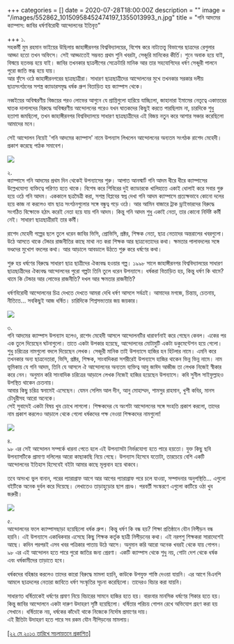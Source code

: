 +++
categories = []
date = 2020-07-28T18:00:00Z
description = ""
image = "/images/552862_10150958452474197_1355013993_n.jpg"
title = "গনি আদমের ক্যাম্পাস: জাবির ধর্ষণবিরোধী আন্দোলনের ইতিবৃত্ত"

+++
১.  
সহকর্মী মুম রহমান ভাইয়ের উছিলায় জাহাঙ্গীরনগর বিশ্ববিদ্যালয়ের, বিশেষ করে নাট্যতত্ত্ব বিভাগের ছাত্রদের রেগুলার আড্ডা হতো তখন অফিসে। সেই আড্ডাতেই সম্ভবত প্রথম শুনি খবরটা, সেঞ্চুরি মানিকের কীর্তি। শুনে অবাক হয়ে যাই, বিস্ময়ে হতভম্ভ হয়ে যাই। জাবির তখনকার ছাত্রলীগের সেক্রেটারি মানিক আর তার সহযোগিদের ধর্ষণ সেঞ্চুরী পালনে পুরো জাতি স্তব্ধ হয়ে যায়।  
আর ফুঁসে ওঠে জাহাঙ্গীরনগরের ছাত্রছাত্রীরা। সাধারণ ছাত্রছাত্রীদের আন্দোলনের মুখে তখনকার সরকার দলীয় ছাত্রসংগঠনের সশস্ত্র ক্যাডারসমৃদ্ধ ধর্ষক গ্রুপ বিতাড়িত হয় ক্যাম্পাস থেকে।

নব্বইয়ের অবিস্মরণীয় বিজয়ের পরও লোভের আগুনে যে প্রাপ্তিগুলো হারিয়ে যাচ্ছিলো, জাহানারা ইমামের নেতৃত্বে একাত্তরের ঘাতক দালালদের বিরুদ্ধে অবিস্মরণীয় আন্দোলনের পরেও যখন ঘাতকদের কিছুই করতে পারছিলাম না, চারদিকে শুধু হতাশা জমছিলো, তখন জাহাঙ্গীরনগর বিশ্ববিদ্যালয়ে সাধারণ ছাত্রছাত্রীদের এই বিজয় নতুন করে আশার সঞ্চার করেছিলো আমাদের মনে।

সেই আন্দোলন নিয়েই 'গনি আদমের ক্যাম্পাস' নামে উপন্যাস লিখলেন আন্দোলনের অন্যতম সংগঠক রাশেদ মেহেদী। প্রকাশ করেছে পাঠক সমাবেশ।

![](/images/shuvroju_1249059883_4-n1099775621_101320_3321.jpg)

২.  
ক্যাম্পাসে গনি আদমের প্রথম দিন থেকেই উপন্যাসের শুরু। আপাত আনস্মার্ট গনি আদম ধীরে ধীরে ক্যাম্পাসের উল্লেখযোগ্য ব্যক্তিত্বে পরিণত হতে থাকে। বিশেষ করে শিবিরের দুই ক্যাডারকে খালিহাতে একাই ধোলাই করে সবার গুরু হয়ে ওঠে গনি আদম। এককালে ছত্রমৈত্রী করা, সশস্ত্র বিপ্লবের স্বপ্ন দেখা গনি আদম ক্যাম্পাসে প্রত্যক্ষভাবে কোনো দলের হয়ে কাজ না করলেও বাম ছাত্র সংগঠনগুলোর সঙ্গে বন্ধুত্ব গড়ে ওঠে। আর আমিন বাজারে ট্রাক ড্রাইভারদের বিরুদ্ধে সংগঠিত বিক্ষোভে হঠাৎ করেই নেতা হয়ে যায় গনি আদম। কিন্তু গনি আদম শুধু একাই নেতা, তার কোনো নির্দিষ্ট কর্মী নেই। সাধারণ ছাত্রছাত্রীরাই তার কর্মী।

রাশেদ মেহেদী গল্পের ছলে তুলে ধরেন জাবির ভিসি, প্রোভিসি, প্রক্টর, শিক্ষক নেতা, ছাত্র নেতাদের অন্তরালের খবরগুলো। উঠে আসতে থাকে টেন্ডার রাজনীতির কাছে মাথা নত করা শিক্ষক আর ছাত্রনেতাদের কথা। ক্ষমতার পালাবদলের সঙ্গে ভণ্ডদের মুখোশ বদলের কথা। আর আড়ালে আবডালে উঠতে শুরু করে ধর্ষণের কথা।

শুরু হয় ধর্ষণের বিরুদ্ধে সাধারণ ছাত্র ছাত্রীদের ঐক্যবদ্ধ হওয়ার গল্প। ১৯৯৮ সালে জাহাঙ্গীরনগর বিশ্ববিদ্যালয়ের সাধারণ ছাত্রছাত্রীদের ঐক্যবদ্ধ আন্দোলনের পুরো গল্পটা তিনি তুলে ধরেন উপন্যাসে। ধর্ষকরা বিতাড়িত হয়, কিন্তু ধর্ষণ কি থামে? থামে কি টেন্ডার আর লোভের রাজনীতি? দখল আর ক্ষমতার রাজনীতি?

ধর্ষণবিরোধী আন্দোলনের চিত্র দেখতে দেখতে আমরা দেখি ধর্ষণ আসলে সর্বত্রই। আমাদের মগজে, চিন্তায়, চেতনায়, নীতিতে... সবকিছুই আজ ধর্ষিত। চারিদিকে শিশ্নসভ্যতার জয় জয়কার।

![](/images/shuvroju_1249059800_2-n1099775621_56325_6974.jpg)

৩.  
গনি আদমের ক্যাম্পাস উপন্যাস হলেও, রাশেদ মেহেদী আসলে আন্দোলনটির ধারাবর্ণনাই করে গেছেন কেবল। একের পর এক তুলে দিয়েছেন ঘটনাগুলো। তাতে একটা উপকার হয়েছে, আন্দোলনের মোটামুটি একটা ডকুমেন্টেশন হয়ে গেলো।  
শুধু চরিত্রের নামগুলো বদলে দিয়েছেন লেখক। সেঞ্চুরী মানিক তাই উপন্যাসে হাজির হন হিটলার নামে। এমনি করে তখনকার অন্য ছাত্রনেতারা, ভিসি, প্রক্টর, শিক্ষক, সাংবাদিকরা সশরীরেই উপন্যাসে হাজির থাকেন ভিন্ন ভিন্ন নামে। নাম ভূমিকায় যে গনি আদম, তিনি যে আসলে ঐ আন্দোলনের অন্যতম ব্যক্তিত্ব আবু জাঈদ আজীজ তা লেখক নিজেই স্বীকার করে নেন। অনুমান করি সাংবাদিক চরিত্রের আড়ালে লেখক নিজেই হাজির হয়েছেন উপন্যাসে। কবি সুনীল সাইফুল্লাহও উপস্থিত থাকেন চেতনায়।  
আবার কিছু চরিত্র স্বনামেই এসেছেন। যেমন সেলিম আল দীন, আনু মোহাম্মদ, শামসুর রাহমান, খুশী কবির, মানস চৌধুরীসহ আরো অনেকে।  
সেই সুবাদেই একটা বিষয় খুব চোখে লাগলো। শিক্ষকদের যে অংশটা আন্দোলনের সঙ্গে সংহতি প্রকাশ করলো, তাদের নাম প্রকাশ করলেও আড়ালে থেকে গেলো ধর্ষকদের পক্ষ নেওয়া শিক্ষকদের নামগুলো!

![](/images/shuvroju_1249145423_2-n1099775621_51160_8578.jpg)

৪.  
৯৮ এর সেই আন্দোলন সম্পর্কে ধারনা পেতে হলে এই উপন্যাসটা নির্ভরযোগ্য হতে পারে হয়তো। যুক্ত কিছু ছবি উপন্যাসটিকে প্রামাণ্য দলিলের আরো কাছাকাছি নিয়ে গেছে। উপন্যাস হিসেবে যতোটা, তারচেয়ে বেশি একটি আন্দোলনের ইতিহাস হিসেবেই বইটা আমার কাছে মূল্যবান হয়ে থাকবে।

তবে অসংখ্য ভুল বানান, পরের প্যারাগ্রাফ আগে আর আগের প্যারাগ্রাফ পরে চলে যাওয়া, সম্পাদনার অনুপস্থিতি... এগুলো বইটিকে অনেক দুর্বল করে দিয়েছে। লেখাতেও তাড়াহুড়োর ছাপ প্রচণ্ড। পরবর্তী সংস্করণে এগুলো কাটিয়ে ওঠা খুব জরুরী।

![](/images/jahangir-nagar-sit-in-by-abir-600-pix1.jpg)

৫.  
আন্দোলনের ফলে ক্যাম্পাসছাড়া হয়েছিলো ধর্ষক গ্রুপ। কিন্তু ধর্ষণ কি বন্ধ হয়? শিক্ষা প্রতিষ্ঠানে যৌন নিপীড়ন বন্ধ হয়নি। এই উপন্যাসে একাধিকবার এসেছে কিছু শিক্ষক কর্তৃক ছাত্রী নিপীড়নের কথা। এই নরপশু শিক্ষকরা সারাদেশেই আছে। কদিন পরপরই এসব খবর পত্রিকার পাতায় উঠে আসে। অনুমান করি আরো অনেক খবরই থেকে যায় গোপন।  
৯৮ এর এই আন্দোলন হতে পারে পুরো জাতির জন্য প্রেরণা। একটি ক্যাম্পাস থেকে শুধু নয়, গোটা দেশ থেকে ধর্ষক এবং ধর্ষকামীদের তাড়াতে হবে।

ধর্ষকদের বহিষ্কার করলেও তাদের কারো বিরুদ্ধে মামলা হয়নি, কাউকে উপযুক্ত শাস্তি দেওয়া যায়নি। এর আগে বিএনপি আমলে ছাত্রদলের নেতারা জাবিতে ধর্ষণ সংস্কৃতির সূচনা করেছিলো। তাদেরও বিচার করা যায়নি।

সাধারণত ধর্ষিতাকেই ধর্ষণের প্রমাণ নিয়ে বিচারের সামনে হাজির হতে হয়। বারংবার মানসিক ধর্ষণের শিকার হতে হয়। কিন্তু জাবির আন্দোলনে একটা দারুণ উদাহরণ সৃষ্টি হয়েছিলো। ধর্ষিতার পরিচয় গোপন রেখে অভিযোগ গ্রহণ করা হয় সেখানে। ধর্ষিতাকে নয়, ধর্ষকের কাঁধেই থাকে নিজেকে নির্দোষ প্রমাণের দায়।  
এই রীতিটা উদাহরণ হতে পারে সব রকম যৌন নীপিড়নের মামলায়।

[\[২২ মে ২০১৩ তারিখে সচলায়তনে প্রকাশিত\]](http://www.sachalayatan.com/nazrul_islam/49178)